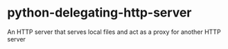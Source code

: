 # python-delegating-http-server
An HTTP server that serves local files and act as a proxy for another HTTP server
